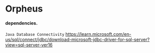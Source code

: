 # Orpheus 



#### dependencies. 
`Java Database Connectivity` https://learn.microsoft.com/en-us/sql/connect/jdbc/download-microsoft-jdbc-driver-for-sql-server?view=sql-server-ver16
